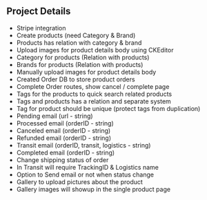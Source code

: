 ## Project Details
* Stripe integration
* Create products (need Category & Brand)
* Products has relation with category & brand
* Upload images for product details body using CKEditor
* Category for products (Relation with products)
* Brands for products (Relation with products)
* Manually upload images for product details body
* Created Order DB to store product orders
* Complete Order routes, show cancel / complete page
* Tags for the products to quick search related products
* Tags and products has a relation and separate system
* Tag for product should be unique (protect tags from duplication)
* Pending email (url - string)
* Processed email (orderID - string)
* Canceled email (orderID - string)
* Refunded email (orderID - string)
* Transit email (orderID, transit, logistics - string)
* Completed email (orderID - string)
* Change shipping status of order
* In Transit will require TrackingID & Logistics name
* Option to Send email or not when status change
* Gallery to upload pictures about the product
* Gallery images will showup in the single product page